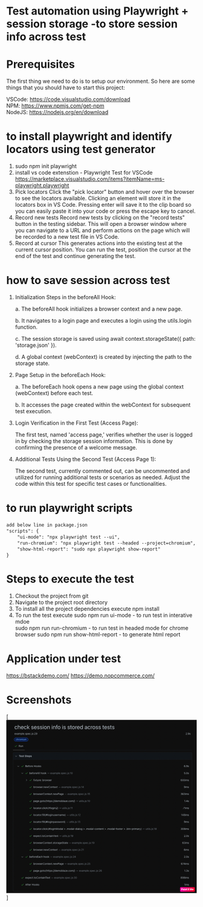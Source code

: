 # Test automation using Playwright + session storage -to store session info across test   

# Prerequisites

The first thing we need to do is to setup our environment. So here are some things that you should have to start this project:

VSCode: https://code.visualstudio.com/download </br>
NPM: https://www.npmjs.com/get-npm </br>
NodeJS: https://nodejs.org/en/download

# to install playwright and identify locators using test generator  
1.  sudo npm init playwright
2.  install vs code extenstion - Playwright Test for VSCode
	https://marketplace.visualstudio.com/items?itemName=ms-playwright.playwright
3.  Pick locators
    Click the "pick locator" button and hover over the browser to see the locators available. Clicking an element will store it in the locators box in VS Code. Pressing enter will save it to the clip board so you can easily paste it into your code or press the escape key to cancel.
4.  Record new tests
    Record new tests by clicking on the "record tests" button in the testing sidebar. This will open a browser window where you can navigate to a URL and perform actions on the page which will be recorded to a new test file in VS Code.
5.  Record at cursor
    This generates actions into the existing test at the current cursor position. You can run the test, position the cursor at the end of the test and continue generating the test.   	 


# how to save session across test 
1. Initialization Steps in the beforeAll Hook:

	a. The beforeAll hook initializes a browser context and a new page.

	b. It navigates to a login page and executes a login using the utils.login function.

	c. The session storage is saved using await context.storageState({ path: 'storage.json' }).

	d. A global context (webContext) is created by injecting the path to the storage state.


2. Page Setup in the beforeEach Hook:

	a. The beforeEach hook opens a new page using the global context (webContext) before each test.

	b. It accesses the page created within the webContext for subsequent test execution.



3. Login Verification in the First Test (Access Page):

	The first test, named 'access page,' verifies whether the user is logged in by checking the storage session information. This is done by confirming the presence of a welcome message.

4. Additional Tests Using the Second Test (Access Page 1):

	The second test, currently commented out, can be uncommented and utilized for running additional tests or scenarios as needed. Adjust the code within this test for specific test cases or functionalities.


# to run playwright scripts 
    add below line in package.json 
	"scripts": {
		"ui-mode": "npx playwright test --ui",
		"run-chromium": "npx playwright test --headed --project=chromium",
		"show-html-report": "sudo npx playwright show-report"
	}

# Steps to execute the test

1. Checkout the project from git
2. Navigate to the project root directory
3. To install all the project dependencies execute 
    npm install
4. To run the test execute
    sudo npm run ui-mode - to run test in interative mdoe  
    sudo npm run run-chromium - to run test in headed mode for chrome browser
    sudo npm run show-html-report - to generate html report 
    
 # Application under test 
   https://bstackdemo.com/ 
   https://demo.nopcommerce.com/

 # Screenshots
[![Test code](https://github.com/alagamai/Playwright-Storage-Session/blob/master/images/session-storage.png)]
